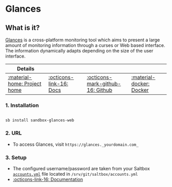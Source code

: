 # Glances

## What is it?

[Glances](http://nicolargo.github.io/glances/) is a cross-platform monitoring tool which aims to present a large amount of monitoring information through a curses or Web based interface. The information dynamically adapts depending on the size of the user interface.

| Details     |             |             |             |
|-------------|-------------|-------------|-------------|
| [:material-home: Project home ](http://nicolargo.github.io/glances/) | [:octicons-link-16: Docs](https://github.com/nicolargo/glances/wiki) | [:octicons-mark-github-16: Github](http://nicolargo.github.io/glances/) | [:material-docker: Docker ](https://hub.docker.com/r/nicolargo/glances)|

### 1. Installation

``` shell

sb install sandbox-glances-web

```

### 2. URL

- To access Glances, visit `https://glances._yourdomain.com_`

### 3. Setup
- The configured username/password are taken from your Saltbox [`accounts.yml`](/saltbox/install/install#configuration) file located in `/srv/git/saltbox/accounts.yml`
- [:octicons-link-16: Documentation](https://github.com/nicolargo/glances/wiki)
